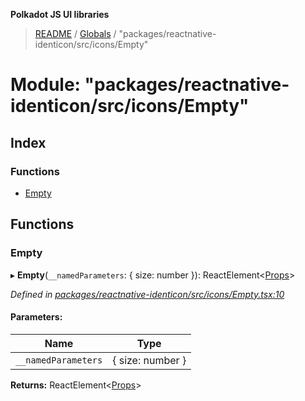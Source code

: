 **Polkadot JS UI libraries**

> [README](../README.md) / [Globals](../globals.md) / "packages/reactnative-identicon/src/icons/Empty"

# Module: "packages/reactnative-identicon/src/icons/Empty"

## Index

### Functions

* [Empty](_packages_reactnative_identicon_src_icons_empty_.md#empty)

## Functions

### Empty

▸ **Empty**(`__namedParameters`: { size: number  }): ReactElement\<[Props](../interfaces/_packages_reactnative_identicon_src_types_.props.md)>

*Defined in [packages/reactnative-identicon/src/icons/Empty.tsx:10](https://github.com/polkadot-js/ui/blob/678d4dc5/packages/reactnative-identicon/src/icons/Empty.tsx#L10)*

#### Parameters:

Name | Type |
------ | ------ |
`__namedParameters` | { size: number  } |

**Returns:** ReactElement\<[Props](../interfaces/_packages_reactnative_identicon_src_types_.props.md)>
